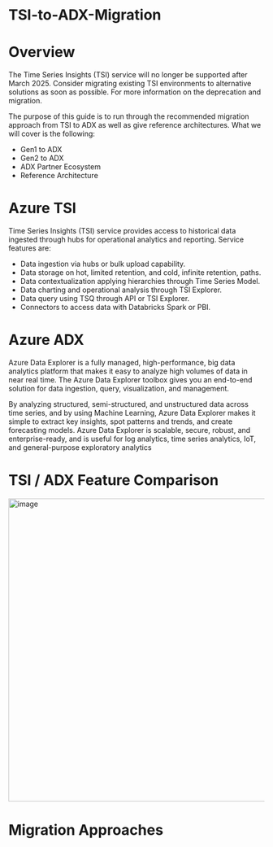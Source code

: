 # TSI-to-ADX-Migration

# Overview

The Time Series Insights (TSI) service will no longer be supported after March 2025. Consider migrating existing TSI environments to alternative solutions as soon as possible. For more information on the deprecation and migration.

The purpose of this guide is to run through the recommended migration approach from TSI to ADX as well as give reference architectures. What we will cover is the following:

- Gen1 to ADX
- Gen2 to ADX
- ADX Partner Ecosystem
- Reference Architecture

# Azure TSI 

Time Series Insights (TSI) service provides access to historical data ingested through hubs for operational analytics and reporting. Service features are:

- Data ingestion via hubs or bulk upload capability.
- Data storage on hot, limited retention, and cold, infinite retention, paths.
- Data contextualization applying hierarchies through Time Series Model.
- Data charting and operational analysis through TSI Explorer.
- Data query using TSQ through API or TSI Explorer.
- Connectors to access data with Databricks Spark or PBI.

# Azure ADX

Azure Data Explorer is a fully managed, high-performance, big data analytics platform that makes it easy to analyze high volumes of data in near real time. The Azure Data Explorer toolbox gives you an end-to-end solution for data ingestion, query, visualization, and management.

By analyzing structured, semi-structured, and unstructured data across time series, and by using Machine Learning, Azure Data Explorer makes it simple to extract key insights, spot patterns and trends, and create forecasting models. Azure Data Explorer is scalable, secure, robust, and enterprise-ready, and is useful for log analytics, time series analytics, IoT, and general-purpose exploratory analytics


# TSI / ADX Feature Comparison

<img width="596" alt="image" src="https://user-images.githubusercontent.com/72390693/169021276-5799fa43-7435-4c6a-961d-2e373685c311.png">

# Migration Approaches


